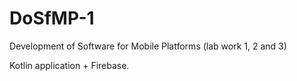 # DoSfMP-1
Development of Software for Mobile Platforms (lab work 1, 2 and 3)

Kotlin application + Firebase.
